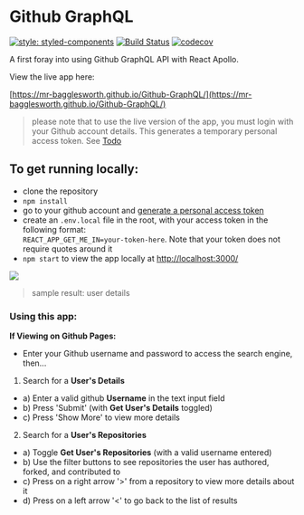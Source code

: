 # Github GraphQL

[![style: styled-components](https://img.shields.io/badge/style-%F0%9F%92%85%20styled--components-orange.svg?colorB=daa357&colorA=db748e)](https://github.com/styled-components/styled-components)
[![Build Status](https://travis-ci.org/mr-bagglesworth/Github-GraphQL.svg?branch=master)](https://travis-ci.org/mr-bagglesworth/Github-GraphQL)
[![codecov](https://codecov.io/gh/mr-bagglesworth/Github-GraphQL/branch/master/graph/badge.svg)](https://codecov.io/gh/mr-bagglesworth/Github-GraphQL)

A first foray into using Github GraphQL API with React Apollo.

View the live app here:

[https://mr-bagglesworth.github.io/Github-GraphQL/](https://mr-bagglesworth.github.io/Github-GraphQL/)
> please note that to use the live version of the app, you must login with your Github account details. This generates a temporary personal access token. See [Todo](#todo)

## To get running locally:
- clone the repository
- `npm install`
- go to your github account and [generate a personal access token](https://help.github.com/en/articles/creating-a-personal-access-token-for-the-command-line)
- create an `.env.local` file in the root, with your access token in the following format:  
  `REACT_APP_GET_ME_IN=your-token-here`. Note that your token does not require quotes around it
- `npm start` to view the app locally at [http://localhost:3000/](http://localhost:3000/)


![](https://i.imgur.com/nIclOvg.png)
> sample result: user details


### Using this app:
**If Viewing on Github Pages:**
- Enter your Github username and password to access the search engine, then...

1. Search for a **User's Details**
- a) Enter a valid github **Username** in the text input field
- b) Press 'Submit' (with **Get User's Details** toggled)
- c) Press 'Show More' to view more details

2. Search for a **User's Repositories**
- a) Toggle **Get User's Repositories** (with a valid username entered)
- b) Use the filter buttons to see repositories the user has authored, forked, and contributed to
- c) Press on a right arrow '>' from a repository to view more details about it
- d) Press on a left arrow '<' to go back to the list of results